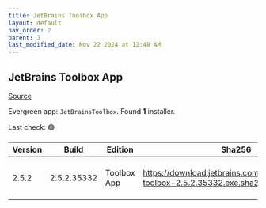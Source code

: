 ```yaml
---
title: JetBrains Toolbox App
layout: default
nav_order: 2
parent: J
last_modified_date: Nov 22 2024 at 12:48 AM
---
```


## JetBrains Toolbox App

[Source](https://www.jetbrains.com/toolbox-app/)

Evergreen app: `JetBrainsToolbox`. Found **1** installer.

Last check: 🟢

| Version | Build       | Edition     | Sha256                                                                          | Date       | Size     | Type | URI                                                                                                                                                  |
| ------- | ----------- | ----------- | ------------------------------------------------------------------------------- | ---------- | -------- | ---- | ---------------------------------------------------------------------------------------------------------------------------------------------------- |
| 2.5.2   | 2.5.2.35332 | Toolbox App | https://download.jetbrains.com/toolbox/jetbrains-toolbox-2.5.2.35332.exe.sha256 | 21/11/2024 | 82677184 | exe  | [https://download.jetbrains.com/toolbox/jetbrains-toolbox-2.5.2.35332.exe](https://download.jetbrains.com/toolbox/jetbrains-toolbox-2.5.2.35332.exe) |
